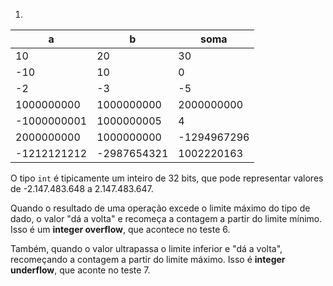 1. 

| a | b | soma |
| --- | --- | --- |
| 10 | 20 | 30 |
| -10	| 10 | 0 |
|-2	| -3 | -5 |
| 1000000000 | 1000000000 |	2000000000 |
| -1000000001 | 1000000005 |	4 |
| 2000000000 | 1000000000 |	-1294967296 |
| -1212121212 | -2987654321 |	1002220163 |

O tipo `int` é tipicamente um inteiro de 32 bits, que pode representar valores de -2.147.483.648 a 2.147.483.647. 

Quando o resultado de uma operação excede o limite máximo do tipo de dado, o valor "dá a volta" e recomeça a contagem a partir do limite mínimo. Isso é um **integer overflow**, que acontece no teste 6.

Também, quando o valor ultrapassa o limite inferior e "dá a volta", recomeçando a contagem a partir do limite máximo. Isso é **integer underflow**, que aconte no teste 7.

